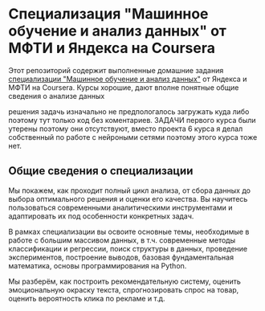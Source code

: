 # Специализация "Машинное обучение и анализ данных" от МФТИ и Яндекса на Coursera

Этот репозиторий содержит выполненные домашние задания [специализации "Машинное обучение и анализ данных"](https://www.coursera.org/specializations/machine-learning-data-analysis) от Яндекса и МФТИ на Coursera. Курсы хорошие, дают вполне понятные общие сведения о анализе данных 

решения задачь изначально не предпологалось загружать куда либо поэтому тут только код без коментариев. ЗАДАЧИ первого курса были утерены поэтому они отсутствуют, вместо проекта 6 курса я делал собственный по работе с нейроными сетями поэтому этого курса тоже нет.

## Общие сведения о специализации
Мы покажем, как проходит полный цикл анализа, от сбора данных до выбора оптимального решения и оценки его качества. Вы научитесь пользоваться современными аналитическими инструментами и адаптировать их под особенности конкретных задач.

В рамках специализации вы освоите основные темы, необходимые в работе с большим массивом данных, в т.ч. современные методы классификации и регрессии, поиск структуры в данных, проведение экспериментов, построение выводов, базовая фундаментальная математика, основы программирования на Python.

Мы разберём, как построить рекомендательную систему, оценить эмоциональную окраску текста, спрогнозировать спрос на товар, оценить вероятность клика по рекламе и т.д.

